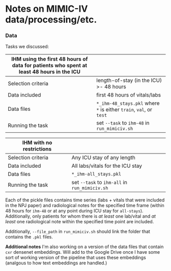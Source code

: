 # Notes on MIMIC-IV data/processing/etc.

### Data
Tasks we discussed:

| IHM using the first 48 hours of data for patients who spent at least 48 hours in the ICU |  |
| --- | --- |
| Selection criteria | length-of-stay (in the ICU) >- 48 hours |
| Data included | first 48 hours of vitals/labs |
| Data files | `*_ihm-48_stays.pkl` where `*` is either `train`, `val`, or `test` |
| Running the task | set `--task` to `ihm-48` in `run_mimiciv.sh` |

| IHM with no restrictions |  |
| --- | --- |
| Selection criteria | Any ICU stay of any length |
| Data included | All labs/vitals for the ICU stay |
| Data files | `*_ihm-all_stays.pkl` |
| Running the task | set `--task` to `ihm-all` in `run_mimiciv.sh` |

Each of the pickle files contains time series (labs + vitals that were included in the NPJ paper) and radiological notes for the specified time frame (within 48 hours for `ihm-48` or at any point during ICU stay for `all-stays`). Additionally, only patients for whom there is *at least* one lab/vital and *at least* one radiological note within the specified time point are included.

Additionally, `--file_path` in `run_mimiciv.sh` should link the folder that contains the `.pkl` files.

**Additional notes** I'm also working on a version of the data files that contain `cxr` densenet embeddings. Will add to the Google Drive once I have some sort of working version of the pipeline that uses these embeddings (analgous to how text embeddings are handled.)